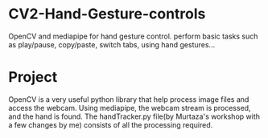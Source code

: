 # CV2-Hand-Gesture-controls
OpenCV and mediapipe for hand gesture control. perform basic tasks such as play/pause, copy/paste, switch tabs, using hand gestures...
# Project
OpenCV is a very useful python library that help process image files and access the webcam. Using mediapipe, the webcam stream is processed, and the hand is found. The handTracker.py file(by Murtaza's workshop with a few changes by me) consists of all the processing required. 
